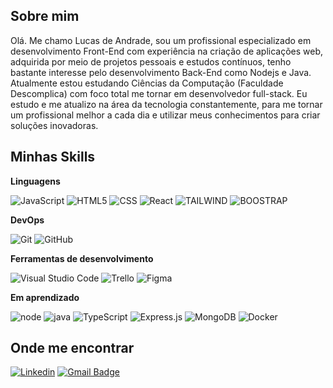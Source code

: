 


## Sobre mim

<p align="left"> 
 Olá. Me chamo Lucas de Andrade, sou um profissional especializado em desenvolvimento Front-End com experiência na criação de aplicações web, adquirida por meio de projetos pessoais e estudos contínuos, tenho bastante interesse pelo desenvolvimento Back-End como Nodejs e Java. Atualmente estou estudando Ciências da Computação (Faculdade Descomplica) com foco total me tornar em desenvolvedor full-stack. Eu estudo e me atualizo na área da tecnologia constantemente, para me tornar um profissional melhor a cada dia e utilizar meus conhecimentos para criar soluções inovadoras.
</p>

## Minhas Skills

**Linguagens**


![JavaScript](https://img.shields.io/badge/JavaScript-F7DF1E?style=for-the-badge&logo=javascript&logoColor=black)
![HTML5](https://img.shields.io/badge/HTML5-E34F26?style=for-the-badge&logo=html5&logoColor=white)
![CSS](https://img.shields.io/badge/CSS3-1572B6?style=for-the-badge&logo=css3&logoColor=white)
![React](https://img.shields.io/badge/React-20232A?style=for-the-badge&logo=react&logoColor=61DAFB)
![TAILWIND](https://img.shields.io/badge/Tailwind_CSS-38B2AC?style=for-the-badge&logo=tailwind-css&logoColor=white)
![BOOSTRAP](https://img.shields.io/badge/Bootstrap-563D7C?style=for-the-badge&logo=bootstrap&logoColor=white)



**DevOps**

![Git](https://img.shields.io/badge/Git-E34F26?style=for-the-badge&logo=git&logoColor=white)
![GitHub](https://img.shields.io/badge/GitHub-100000?style=for-the-badge&logo=github&logoColor=white)


**Ferramentas de desenvolvimento**

![Visual Studio Code](https://img.shields.io/badge/-Visual%20Studio%20Code-333333?style=flat&logo=visual-studio-code&logoColor=white)
![Trello](https://img.shields.io/badge/-Trello-333333?style=flat&logo=trello&logoColor=white)
![Figma](https://img.shields.io/badge/-Figma-333333?style=flat&logo=figma&logoColor=white)

**Em aprendizado**

![node](https://img.shields.io/badge/Node.js-43853D?style=for-the-badge&logo=node.js&logoColor=white)
![java](https://img.shields.io/badge/Java-ED8B00?style=for-the-badge&logo=java&logoColor=white)
![TypeScript](https://img.shields.io/badge/TypeScript-007ACC?style=for-the-badge&logo=typescript&logoColor=whitee)
![Express.js](https://img.shields.io/badge/Express.js-404D59?style=for-the-badge)
![MongoDB](https://img.shields.io/badge/MongoDB-4EA94B?style=for-the-badge&logo=mongodb&logoColor=white)
![Docker](https://img.shields.io/badge/Docker-2496ED?style=for-the-badge&logo=docker&logoColor=white)



## Onde me encontrar

[![Linkedin](https://img.shields.io/badge/-Linkedin-blue?style=flat-square&logo=Linkedin&logoColor=white&link=www.linkedin.com/in/lucasdeandradealmeida)](www.linkedin.com/in/lucasdeandradealmeida)
[![Gmail Badge](https://img.shields.io/badge/-Email-006bed?style=flat-square&logo=Gmail&logoColor=white&link=mailto:contato.lucasdeandrade@hotmail.com)](mailto:contato.lucasdeandrade@hotmail.com)
